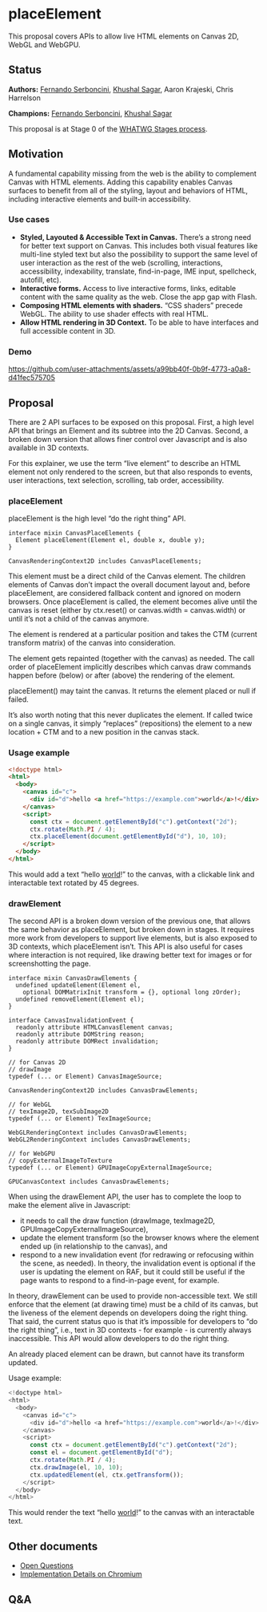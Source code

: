 # placeElement

This proposal covers APIs to allow live HTML elements on Canvas 2D, WebGL and WebGPU.

## Status

**Authors:** [Fernando Serboncini](mailto:fserb@google.com), [Khushal Sagar](mailto:khushalsagar@google.com),  Aaron Krajeski, Chris Harrelson

**Champions:** [Fernando Serboncini](mailto:fserb@google.com), [Khushal Sagar](mailto:khushalsagar@google.com)

This proposal is at Stage 0 of the [WHATWG Stages process](https://whatwg.org/stages).

## Motivation

A fundamental capability missing from the web is the ability to complement Canvas with HTML elements. Adding this capability enables Canvas surfaces to benefit from all of the styling, layout and behaviors of HTML, including interactive elements and built-in accessibility.

### Use cases

* **Styled, Layouted & Accessible Text in Canvas.** There’s a strong need for better text support on Canvas. This includes both visual features like multi-line styled text but also the possibility to support the same level of user interaction as the rest of the web (scrolling, interactions, accessibility, indexability, translate, find-in-page, IME input, spellcheck, autofill, etc).
* **Interactive forms.** Access to live interactive forms, links, editable content with the same quality as the web. Close the app gap with Flash.
* **Composing HTML elements with shaders.** “CSS shaders” precede WebGL. The ability to use shader effects with real HTML.
* **Allow HTML rendering in 3D Context.** To be able to have interfaces and full accessible content in 3D.

### Demo

https://github.com/user-attachments/assets/a99bb40f-0b9f-4773-a0a8-d41fec575705

## Proposal

There are 2 API surfaces to be exposed on this proposal. First, a high level API that brings an Element and its subtree into the 2D Canvas. Second, a broken down version that allows finer control over Javascript and is also available in 3D contexts.

For this explainer, we use the term “live element” to describe an HTML element not only rendered to the screen, but that also responds to events, user interactions, text selection, scrolling, tab order, accessibility.

### **placeElement**

placeElement is the high level “do the right thing” API.

```idl
interface mixin CanvasPlaceElements {
  Element placeElement(Element el, double x, double y);
}

CanvasRenderingContext2D includes CanvasPlaceElements;
```

This element must be a direct child of the Canvas element. The children elements of Canvas don’t impact the overall document layout and, before placeElement, are considered fallback content and ignored on modern browsers. Once placeElement is called, the element becomes alive until the canvas is reset (either by ctx.reset() or canvas.width \= canvas.width) or until it’s not a child of the canvas anymore.

The element is rendered at a particular position and takes the CTM (current transform matrix) of the canvas into consideration.

The element gets repainted (together with the canvas) as needed. The call order of placeElement implicitly describes which canvas draw commands happen before (below) or after (above) the rendering of the element.

placeElement() may taint the canvas. It returns the element placed or null if failed.

It’s also worth noting that this never duplicates the element. If called twice on a single canvas, it simply “replaces” (repositions) the element to a new location \+ CTM and to a new position in the canvas stack.

### Usage example

```html
<!doctype html>
<html>
  <body>
    <canvas id="c">
      <div id="d">hello <a href="https://example.com">world</a>!</div>
    </canvas>
    <script>
      const ctx = document.getElementById("c").getContext("2d");
      ctx.rotate(Math.PI / 4);
      ctx.placeElement(document.getElementById("d"), 10, 10);
    </script>
  </body>
</html>
```

This would add a text “hello [world](https://example.com)\!” to the canvas, with a clickable link and interactable text rotated by 45 degrees.

### **drawElement**

The second API is a broken down version of the previous one, that allows the same behavior as placeElement, but broken down in stages. It requires more work from developers to support live elements, but is also exposed to 3D contexts, which placeElement isn’t. This API is also useful for cases where interaction is not required, like drawing better text for images or for screenshotting the page.

```idl
interface mixin CanvasDrawElements {
  undefined updateElement(Element el,
    optional DOMMatrixInit transform = {}, optional long zOrder);
  undefined removeElement(Element el);
}

interface CanvasInvalidationEvent {
  readonly attribute HTMLCanvasElement canvas;
  readonly attribute DOMString reason;
  readonly attribute DOMRect invalidation;
}

// for Canvas 2D
// drawImage
typedef (... or Element) CanvasImageSource;

CanvasRenderingContext2D includes CanvasDrawElements;

// for WebGL
// texImage2D, texSubImage2D
typedef (... or Element) TexImageSource;

WebGLRenderingContext includes CanvasDrawElements;
WebGL2RenderingContext includes CanvasDrawElements;

// for WebGPU
// copyExternalImageToTexture
typedef (... or Element) GPUImageCopyExternalImageSource;

GPUCanvasContext includes CanvasDrawElements;
```

When using the drawElement API, the user has to complete the loop to make the element alive in Javascript:

* it needs to call the draw function (drawImage, texImage2D, GPUImageCopyExternalImageSource),
* update the element transform (so the browser knows where the element ended up (in relationship to the canvas), and
* respond to a new invalidation event (for redrawing or refocusing within the scene, as needed). In theory, the invalidation event is optional if the user is updating the element on RAF, but it could still be useful if the page wants to respond to a find-in-page event, for example.

In theory, drawElement can be used to provide non-accessible text. We still enforce that the element (at drawing time) must be a child of its canvas, but the liveness of the element depends on developers doing the right thing. That said, the current status quo is that it’s impossible for developers to “do the right thing”, i.e., text in 3D contexts \- for example \- is currently always inaccessible. This API would allow developers to do the right thing.

An already placed element can be drawn, but cannot have its transform updated.

Usage example:

```javascript
<!doctype html>
<html>
  <body>
    <canvas id="c">
      <div id="d">hello <a href="https://example.com">world</a>!</div>
    </canvas>
    <script>
      const ctx = document.getElementById("c").getContext("2d");
      const el = document.getElementById("d");
      ctx.rotate(Math.PI / 4);
      ctx.drawImage(el, 10, 10);
      ctx.updatedElement(el, ctx.getTransform());
    </script>
  </body>
</html>
```

This would render the text “hello [world](https://example.com)\!” to the canvas with an interactable text.

## Other documents

* [Open Questions](./QUESTIONS.md)
* [Implementation Details on Chromium](./IMPLEMENTATION.md)

## Q&A

